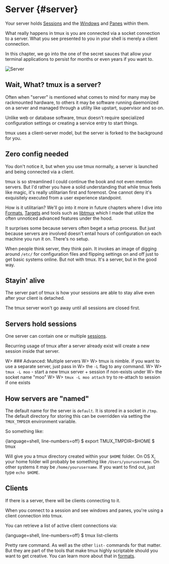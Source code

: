 # Server {#server} 

Your server holds [Sessions](#sessions) and the [Windows](#windows) and
[Panes](#panes) within them.

What really happens in tmux is you are connected via a socket connection to a
server. What you see presented to you in your shell is merely a client
connection.

In this chapter, we go into the one of the secret sauces that allow your
terminal applications to persist for months or even years if you want to.

![Server](images/info/server.png)

## Wait, What? tmux is a server?

Often when "server" is mentioned what comes to mind for many
may be rackmounted hardware, to others it may be software running
daemonized on a server and managed through a utility like upstart,
supervisor and so on.

Unlike web or database software, tmux doesn't require specialized
configuration settings or creating a service entry to start things.

tmux uses a client-server model, but the server is forked to the 
background for you.

## Zero config needed

You don't notice it, but when you use tmux normally, a server is launched and
being connected via a client.

tmux is so streamlined I could continue the book and not even mention servers.
But I'd rather you have a solid understanding that while tmux feels like
magic, it's really utilitarian first and foremost. One cannot deny it's
exquisitely executed from a user experience standpoint.

How is it utilitarian? We'll go into it more in future chapters where I dive
into [Formats](#formats), [Targets](#targets) and tools such as [libtmux](https://github.com/tony/libtmux)
which I made that utilize the often unnoticed advanced features under the hood.

It surprises some because servers often beget a setup process. But just because
servers are involved doesn't entail hours of configuration on each machine you
run it on. There's no setup.

When people think server, they think pain. It invokes an image of digging
around `/etc/` for configuration files and flipping settings on and off just to
get basic systems online. But not with tmux. It's a server, but in the good way.

## Stayin' alive

The server part of tmux is how your sessions are able to stay alive even
after your client is detached.

The tmux server won't go away until all sessions are closed first.

## Servers hold sessions

One server can contain one or multiple [sessions](#sessions).

Recurring usage of tmux after a server already exist will create a new
session inside that server. 

W> ### Advanced: Multiple servers
W>
W> tmux is nimble. if you want to use a separate server, just pass in
W> the `-L` flag to any command.
W>
W> `tmux -L moo` - start a new tmux server + session if non-exists under
W> the socket name "moo"
W>
W> `tmux -L moo attach` try to re-attach to session if one exists

## How servers are "named"

The default name for the server is `default`. It is stored in a socket in
`/tmp`. The default directory for storing this can be overridden via setting
the `TMUX_TMPDIR` environment variable.

So something like:

{language=shell, line-numbers=off}
    $ export TMUX_TMPDIR=$HOME
    $ tmux

Will give you a tmux directory created within your `$HOME` folder. On OS X,
your home folder will probably be something like `/Users/yourusername`. On
other systems it may be `/home/yourusername`. If you want to find out, just type
`echo $HOME`.

## Clients

If there is a server, there will be clients connecting to it.

When you connect to a session and see windows and panes, you're using a client
connection into tmux.

You can retrieve a list of active client connections via:

{language=shell, line-numbers=off}
    $ tmux list-clients

Pretty rare command. As well as the other `list-` commands for that matter. But
they are part of the tools that make tmux highly scriptable should you want to
get creative. You can learn more about that in [formats](#formats).
